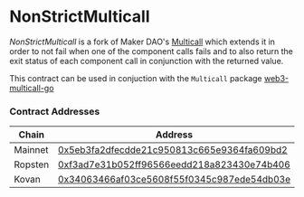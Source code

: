# NonStrictMulticall

*NonStrictMulticall* is a fork of Maker DAO's [Multicall](https://github.com/makerdao/multicall) which extends it in order to not fail when one of the component calls fails and to also return the exit status of each component call in conjunction with the returned value.

This contract can be used in conjuction with the `Multicall` package [web3-multicall-go](https://github.com/Alethio/web3-multicall-go)

### Contract Addresses
| Chain   | Address |
| ------- | ------- |
| Mainnet | [0x5eb3fa2dfecdde21c950813c665e9364fa609bd2](https://etherscan.io/address/0x5eb3fa2dfecdde21c950813c665e9364fa609bd2#contracts) |
| Ropsten | [0xf3ad7e31b052ff96566eedd218a823430e74b406](https://ropsten.etherscan.io/address/0xf3ad7e31b052ff96566eedd218a823430e74b406#contracts) |
| Kovan | [0x34063466af03ce5608f55f0345c987ede54db03e](https://kovan.etherscan.io/address/0x34063466af03ce5608f55f0345c987ede54db03e#contracts) |
